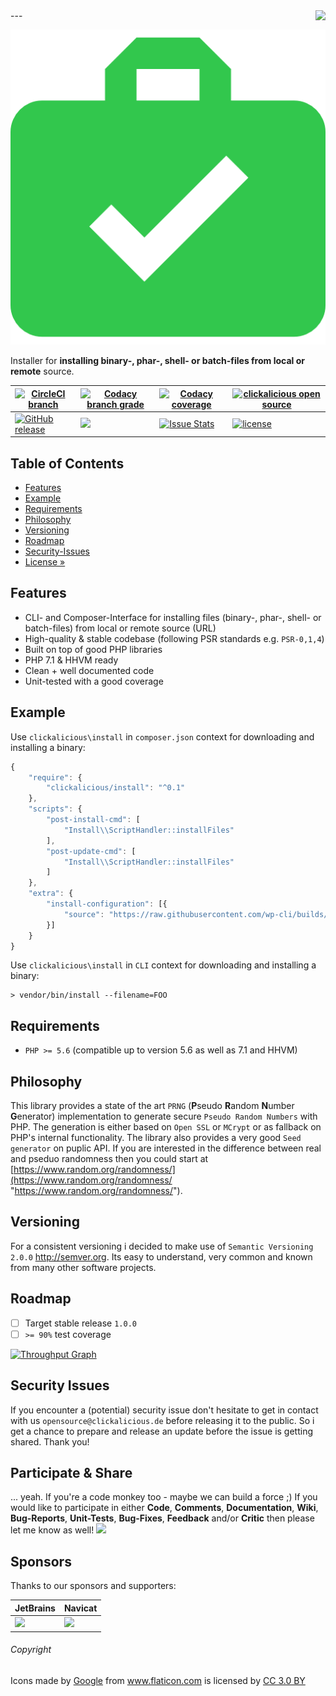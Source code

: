 <img src="https://avatars2.githubusercontent.com/u/514566?v=3&u=4615dfc4970d93dea5d3eaf996b7903ee6e24e20&s=140" align="right" />
---

![Logo of install](docs/logo-large.png)

Installer for **installing binary-, phar-, shell- or batch-files from local or remote** source.

| [![CircleCI branch](https://img.shields.io/circleci/project/github/clickalicious/install/master.svg)](https://circleci.com/gh/clickalicious/install) 	| [![Codacy branch grade](https://img.shields.io/codacy/grade/8c129b9effb64446a8d2d30eaf305679/master.svg)](https://www.codacy.com/app/clickalicious/install?utm_source=github.com&utm_medium=referral&utm_content=clickalicious/install&utm_campaign=Badge_Grade) 	| [![Codacy coverage](https://img.shields.io/codacy/coverage/8c129b9effb64446a8d2d30eaf305679.svg)](https://www.codacy.com/app/clickalicious/install?utm_source=github.com&utm_medium=referral&utm_content=clickalicious/install&utm_campaign=Badge_Grade) 	| [![clickalicious open source](https://img.shields.io/badge/clickalicious-open--source-green.svg?style=flat)](https://www.clickalicious.de/) 	|
|---	|---	|---	|---	|
| [![GitHub release](https://img.shields.io/github/release/clickalicious/install.svg?style=flat)](https://github.com/clickalicious/install/releases) 	| [![](https://img.shields.io/github/issues-raw/clickalicious/install.svg)](https://github.com/clickalicious/install/issues)  	| [![Issue Stats](https://img.shields.io/issuestats/i/github/clickalicious/install.svg)](https://github.com/clickalicious/install/issues) 	| [![license](https://img.shields.io/github/license/mashape/apistatus.svg)](https://opensource.org/licenses/MIT)  	|


## Table of Contents

- [Features](#features)
- [Example](#example)
- [Requirements](#requirements)
- [Philosophy](#philosophy)
- [Versioning](#versioning)
- [Roadmap](#roadmap)
- [Security-Issues](#security-issues)
- [License »](LICENSE)


## Features

 - CLI- and Composer-Interface for installing files (binary-, phar-, shell- or batch-files) from local or remote source (URL)
 - High-quality & stable codebase (following PSR standards e.g. `PSR-0,1,4`)
 - Built on top of good PHP libraries
 - PHP 7.1 & HHVM ready
 - Clean + well documented code
 - Unit-tested with a good coverage


## Example

Use `clickalicious\install` in `composer.json` context for downloading and installing a binary:
```js
{
    "require": {
        "clickalicious/install": "^0.1"
    },
    "scripts": {
        "post-install-cmd": [
            "Install\\ScriptHandler::installFiles"
        ],
        "post-update-cmd": [
            "Install\\ScriptHandler::installFiles"
        ]
    },
    "extra": {
        "install-configuration": [{
            "source": "https://raw.githubusercontent.com/wp-cli/builds/gh-pages/phar/wp-cli.phar"
        }]
    }
}
```

Use `clickalicious\install` in `CLI` context for downloading and installing a binary:
```shell
> vendor/bin/install --filename=FOO
```


## Requirements

 - `PHP >= 5.6` (compatible up to version 5.6 as well as 7.1 and HHVM)


## Philosophy

This library provides a state of the art `PRNG` (**P**seudo **R**andom **N**umber **G**enerator) implementation to generate secure `Pseudo Random Numbers` with PHP. The generation is either based on `Open SSL` or `MCrypt` or as fallback on PHP's internal functionality. The library also provides a very good `Seed generator` on puplic API. If you are interested in the difference between real and pseduo randomness then you could start at [https://www.random.org/randomness/](https://www.random.org/randomness/ "https://www.random.org/randomness/").


## Versioning

For a consistent versioning i decided to make use of `Semantic Versioning 2.0.0` http://semver.org. Its easy to understand, very common and known from many other software projects.


## Roadmap

- [ ] Target stable release `1.0.0`
- [ ] `>= 90%` test coverage

[![Throughput Graph](https://graphs.waffle.io/clickalicious/Rng/throughput.svg)](https://waffle.io/clickalicious/install/metrics)


## Security Issues

If you encounter a (potential) security issue don't hesitate to get in contact with us `opensource@clickalicious.de` before releasing it to the public. So i get a chance to prepare and release an update before the issue is getting shared. Thank you!


## Participate & Share

... yeah. If you're a code monkey too - maybe we can build a force ;) If you would like to participate in either **Code**, **Comments**, **Documentation**, **Wiki**, **Bug-Reports**, **Unit-Tests**, **Bug-Fixes**, **Feedback** and/or **Critic** then please let me know as well!
<a href="https://twitter.com/intent/tweet?hashtags=&original_referer=http%3A%2F%2Fgithub.com%2F&text=Rng%20-%20Random%20number%20generator%20for%20PHP%20%40phpfluesterer%20%23Rng%20%23php%20https%3A%2F%2Fgithub.com%2Fclickalicious%2FRng&tw_p=tweetbutton" target="_blank">
  <img src="http://jpillora.com/github-twitter-button/img/tweet.png"></img>
</a>

## Sponsors

Thanks to our sponsors and supporters:

| JetBrains | Navicat |
|---|---|
| <a href="https://www.jetbrains.com/phpstorm/" title="PHP IDE :: JetBrains PhpStorm" target="_blank"><img src="https://resources.jetbrains.com/assets/media/open-graph/jetbrains_250x250.png" height="55"></img></a> | <a href="http://www.navicat.com/" title="Navicat GUI - DB GUI-Admin-Tool for MySQL, MariaDB, SQL Server, SQLite, Oracle & PostgreSQL" target="_blank"><img src="http://upload.wikimedia.org/wikipedia/en/9/90/PremiumSoft_Navicat_Premium_Logo.png" height="55" /></a>  |


###### Copyright
<div>Icons made by <a href="http://www.flaticon.com/authors/google" title="Google">Google</a> from <a href="http://www.flaticon.com" title="Flaticon">www.flaticon.com</a> is licensed by <a href="http://creativecommons.org/licenses/by/3.0/" title="Creative Commons BY 3.0" target="_blank">CC 3.0 BY</a></div>
